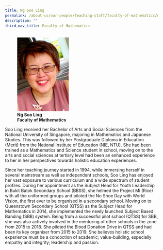 ```yaml
---
title: Ng Soo Ling
permalink: /about-us/our-people/teaching-staff/faculty-of-mathematics/ng-soo-ling/
description: ""
third_nav_title: Faculty of Mathematics
---
```

<figure>
<img style="width:40%" src="/images/maths_full_sooling_photo02.png">
<figcaption> <strong>Ng Soo Ling<br>
Faculty of Mathematics</strong>
</figcaption>
</figure>


Soo Ling received her Bachelor of Arts and Social Sciences from the National University of Singapore, majoring in Mathematics and Japanese Studies. This was followed by her Postgraduate Diploma in Education (Merit) from the National Institute of Education (NIE, NTU). She had been trained as a Mathematics and Science student in school, moving on to the arts and social sciences at tertiary level had been an enhanced experience to her in her perspectives towards holistic education experiences.

  

Since her teaching journey started in 1994, while immersing herself in several mainstream as well as independent schools, Soo Ling has enjoyed her vast exposure to various curriculum and a wide spectrum of student profiles. During her appointment as the Subject Head for Youth Leadership in Bukit Batok Secondary School (BBSS), she helmed the Project Mi (Rice) with all the uniformed groups and piloted the No Shoe Day with World Vision, the first ever to be organised in a secondary school. Moving on to Queenstown Secondary School (QTSS) as the Subject Head for Mathematics in 2014, she implemented the newly launched Subject Based Banding (SBB) system. Being from a successful pilot school (QTSS) for SBB, she was also actively involved in the mentoring of other schools in the zone from 2015 to 2018. She piloted the Blood Donation Drive in QTSS and had been its key organiser from 2015 to 2019. She believes holistic school experience must be a concoction of academic; value-building, especially empathy and integrity; leadership and passion.